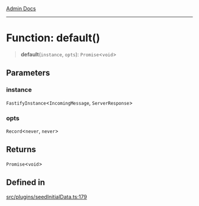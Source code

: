[Admin Docs](/)

***

# Function: default()

> **default**(`instance`, `opts`): `Promise`\<`void`\>

## Parameters

### instance

`FastifyInstance`\<`IncomingMessage`, `ServerResponse`\>

### opts

`Record`\<`never`, `never`\>

## Returns

`Promise`\<`void`\>

## Defined in

[src/plugins/seedInitialData.ts:179](https://github.com/NishantSinghhhhh/talawa-api/blob/05ae6a4794762096d917a90a3af0db22b7c47392/src/plugins/seedInitialData.ts#L179)
